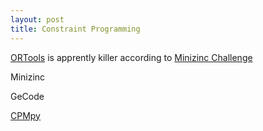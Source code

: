 ```yaml
---
layout: post
title: Constraint Programming
---
```


[ORTools](https://developers.google.com/optimization) is apprently killer according to [Minizinc Challenge](https://www.minizinc.org/challenge.html)


Minizinc

GeCode

[CPMpy](https://www.youtube.com/watch?v=A4mmmDAdusQ&ab_channel=Int%27lConferenceonPrinciplesandPracticeofCP)